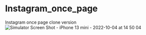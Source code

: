 # Instagram_once_page
Instagram once page clone version
![Simulator Screen Shot - iPhone 13 mini - 2022-10-04 at 14 50 04](https://user-images.githubusercontent.com/112075678/193792868-2ac3347d-fe71-4f85-b943-46fa351bdf8d.png)
